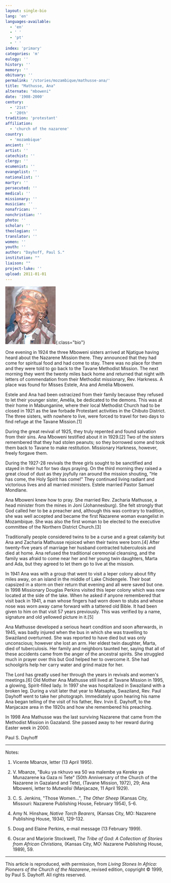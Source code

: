 ```yaml
---
layout: single-bio
lang: 'en'
languages-available:
  - 'en'
  - ' '
  - 'pt'
  - ' '
index: 'primary'
categories: 'm'
eulogy: ''
history: ''
memory: ''
obituary: ''
permalink: '/stories/mozambique/mathusse-ana/'
title: "Mathusse, Ana"
alternate: "mboweni"
date: '1908-2000'
century:
  - '21st'
  - '20th'
tradition: 'protestant'
affiliation:
  - 'church of the nazarene'
country:
  - 'mozambique'
ancient: ''
artist: ''
catechist: ''
clergy: ''
ecumenist: ''
evangelist: ''
nationalist: ''
martyr: ''
persecuted: ''
medical: ''
missionary: ''
musician: ''
nonafrican: ''
nonchristian: ''
photo: ''
scholar: ''
theologian: ''
translator: ''
women: ''
youth: ''
author: "Dayhoff, Paul S."
institution: ""
liaison: ""
project-luke: ''
upload: 2011-01-01
---
```


![Ana Mathusse](/images/bio-pics/mozambique/mathusse-ana/mathusse_ana.jpg){:class="bio"}

One evening in 1924 the three Mboweni sisters arrived at Njatigue having heard about the Nazarene Mission there. They announced that they had come for spiritual food and had come to stay. There was no place for them and they were told to go back to the Tavane Methodist Mission. The next morning they went the twenty miles back home and returned that night with letters of commendation from their Methodist missionary, Rev. Harkness. A place was found for Misses Estele, Ana and Amélia Mboweni.

Estele and Ana had been ostracized from their family because they refused to let their younger sister, Amélia, be dedicated to the demons. This was at their home in Mabunganine, where their local Methodist Church had to be closed in 1921 as the law forbade Protestant activities in the Chibuto District. The three sisters, with nowhere to live, were forced to travel for two days to find refuge at the Tavane Mission.[1]

During the great revival of 1925, they truly repented and found salvation from their sins. Ana Mboweni testified about it in 1929.[2]  Two of the sisters remembered that they had stolen peanuts; so they borrowed some and took them back to Tavane to make restitution. Missionary Harkness, however, freely forgave them.

During the 1927-28 revivals the three girls sought to be sanctified and stayed in their hut for two days praying. On the third morning they raised a great cloud of dust as they joyfully ran around the mission shouting, "He has come, the Holy Spirit has come!" They continued living radiant and victorious lives and all married ministers. Estele married Pastor Samuel Mondlane.

Ana Mboweni knew how to pray. She married Rev. Zacharia Mathusse, a head minister from the mines in Joni (Johannesburg). She felt strongly that God called her to be a preacher and, although this was contrary to tradition, she was well accepted and became the first Nazarene woman evangelist in Mozambique. She was also the first woman to be elected to the executive committee of the Northern District Church.[3]

Traditionally people considered twins to be a curse and a great calamity but Ana and Zacharia Mathusse rejoiced when their twins were born.[4]  After twenty-five years of marriage her husband contracted tuberculosis and died at home. Ana refused the traditional ceremonial cleansing, and the family was afraid to come near her and her young twin daughters, Marta and Ada, but they agreed to let them go to live at the mission.

In 1941 Ana was with a group that went to visit a leper colony about fifty miles away, on an island in the middle of Lake Chidengele. Their boat capsized in a storm on their return that evening and all were saved but one. In 1998 Missionary Douglas Perkins visited this leper colony which was now located at the side of the lake. When he asked if anyone remembered that visit back in 1941, a man whose fingers had worn down to stubs and whose nose was worn away came forward with a tattered old Bible. It had been given to him on that visit 57 years previously. This was verified by a name, signature and old yellowed picture in it.[5]

Ana Mathusse developed a serious heart condition and soon afterwards, in 1945, was badly injured when the bus in which she was travelling to Swaziland overturned. She was reported to have died but was only unconscious; however she lost an arm. Her eldest twin daughter, Marta, died of tuberculosis.  Her family and neighbors taunted her, saying that all of these accidents came from the anger of the ancestral spirits. She struggled much in prayer over this but God helped her to overcome it. She had schoolgirls help her carry water and grind maize for her.

The Lord has greatly used her through the years in revivals and women's meetings.[6]  Old Mother Ana Mathusse still lived at Tavane Mission in 1995, a glowing, Spirit-filled lady. In 1997 she was hospitalized in Swaziland with a broken leg. During a visit later that year to Matsapha, Swaziland, Rev. Paul Dayhoff went to take her photograph. Immediately upon hearing his name Ana began telling of the visit of his father, Rev. Irvin E. Dayhoff, to the Manjacaze area in the 1920s and how she remembered his preaching.

In 1998 Ana Mathusse was the last surviving Nazarene that came from the Methodist Mission in Gazaland.  She passed away to her reward during Easter week in 2000.

Paul S. Dayhoff

---

Notes:

1. Vicente Mbanze, letter (13 April 1995).

2. V. Mbanze, "Buku ya nkhuvo wa 50 wa malembe ya Kereke ya Munazarene ka Gaza ni Tete" (50th Anniversary of the Church of the Nazarene in Gazaland and Tete), (Tavane Mission, 1972), 29; Ana Mboweni, letter to *Mutwalisi* (Manjacaze, 11 April 1929).

3. C. S. Jenkins, "Those Women...", *The Other Sheep* (Kansas City, Missouri: Nazarene Publishing House, February 1954), 5-6.

4. Amy N. Hinshaw, *Native Torch Bearers,* (Kansas City, MO: Nazarene Publishing House, 1934), 129-132.

5. Doug and Elaine Perkins, e-mail message (13 February 1999).

6. Oscar and Marjorie Stockwell, *The Tribe of God: A Collection of Stories from African Christians,* (Kansas City, MO: Nazarene Publishing House, 1989), 59.

---

This article is reproduced, with permission, from *Living Stones In Africa: Pioneers of the Church of the Nazarene*, revised edition, copyright &copy; 1999, by Paul S. Dayhoff.  All rights reserved.